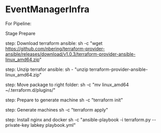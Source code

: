 # EventManagerInfra

For Pipeline:

Stage Prepare

step: Download terraform ansible:
sh -c "wget https://github.com/nbering/terraform-provider-ansible/releases/download/v1.0.3/terraform-provider-ansible-linux_amd64.zip"

step: Unzip terrafor ansible:
sh - "unzip terraform-provider-ansible-linux_amd64.zip"

step: Move package to right folder:
sh -c "mv linux_amd64 ~/.terraform.d/plugins/"

step: Prepare to generate machine
sh -c "terraform init"

step: Generate machines
sh -c "terraform apply"

step: Install nginx and docker
sh -c "ansible-playbook -i terraform.py --private-key labkey playbook.yml"
